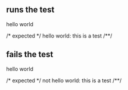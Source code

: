## runs the test
hello world

/* expected */
hello world: this is a test
/**/

## fails the test
hello world

/* expected */
not hello world: this is a test
/**/